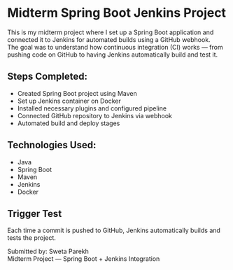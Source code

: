 # Midterm Spring Boot Jenkins Project

This is my midterm project where I set up a Spring Boot application and connected it to Jenkins for automated builds using a GitHub webhook.  
The goal was to understand how continuous integration (CI) works — from pushing code on GitHub to having Jenkins automatically build and test it.


## Steps Completed:
- Created Spring Boot project using Maven
- Set up Jenkins container on Docker
- Installed necessary plugins and configured pipeline
- Connected GitHub repository to Jenkins via webhook
- Automated build and deploy stages

## Technologies Used:
- Java
- Spring Boot
- Maven
- Jenkins
- Docker

## Trigger Test
Each time a commit is pushed to GitHub, Jenkins automatically builds and tests the project.

Submitted by: 
Sweta Parekh  
Midterm Project — Spring Boot + Jenkins Integration
